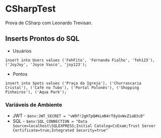 # CSharpTest
Prova de CSharp com Leonardo Trevisan.

## Inserts Prontos do SQL

* Usuários

``` insert into Users values ('FehFito', 'Fernanda Fialho', 'feh123'), ('JoyJoy', 'Joyce Vasco', 'joy123'); ```

* Pontos

``` insert into Spots values ('Praça da Igreja'), ('Churrascaria Cristal'), ('Café no Tubo'), ('Portal Polonês'), ('Shopping Pinheiros'), ('Aqua Park'); ```

### Variáveis de Ambiente
* JWT - ```$env:JWT_SECRET = "vW9f!2gH7pQ#kLmN4rT8yUvWxZ1aB3cD"```
* SQL -
```$env:SQL_CONNECTION = "Data Source=localhost\SQLEXPRESS;Initial Catalog=CsExam;Trust Server Certificate=true;Integrated Security=true"```

